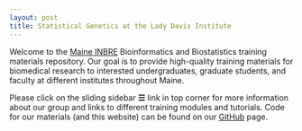 ```yaml
---
layout: post
title: Statistical Genetics at the Lady Davis Institute
---
```


Welcome to the [Maine INBRE](https://inbre.maineidea.net) Bioinformatics and Biostatistics training materials repository. Our goal is to provide high-quality training materials for biomedical research to interested undergraduates, graduate students, and faculty at different institutes throughout Maine. 

Please click on the sliding sidebar **☰** link in top corner for more information about our group and links to different training modules and tutorials. Code for our materials (and this website) can be found on our [GitHub](https://github.com/MaineINBRE) page.


